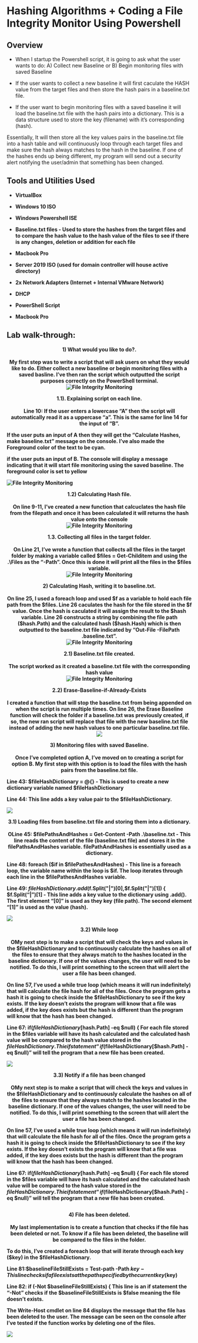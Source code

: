 <p align="center">
<h1>Hashing Algorithms + Coding a File Integrity Monitor Using Powershell</h1>


<h2>Overview</h2>

- When I startup the Powershell script, it is going to ask what the user wants to do: A) Collect new Baseline or B) Begin monitoring files with saved Baseline

- If the user wants to collect a new baseline it will first caculate the HASH value from the target files and then store the hash pairs in a baseline.txt file.

- If the user want to begin monitoring files with a saved baseline it will load the baseline.txt file with the hash pairs into a dictionary. This is a data structure used to store the key (filename) with it’s corresponding (hash). 


Essentially, It will then store all the key values pairs in the baseline.txt file into a hash table and will continuously loop through each target files and make sure the hash always matches to the hash in the baseline. If one of the hashes ends up being different, my program will send out a security alert notifying the user/admin that something has been changed. 
<h2>Tools and Utilities Used</h2>

- <b>VirtualBox<b>
  
- <b>Windows 10 ISO</b>

- <b>Windows Powershell ISE</b>

- <b>Baseline.txt files - Used to store the hashes from the target files and to compare the hash value to the hash value of the files to see if there is any changes, deletion or addition for each file<b>

- <b>Macbook Pro<b>

- <b> Server 2019 ISO (used for domain controller will house active directory)<b>

- <b>2x Network Adapters (Internet + Internal VMware Network)<b>

- <b>DHCP<b>

- <b>PowerShell Script<b>

- <b>Macbook Pro<b>

<h2>Lab walk-through:</h2>

<p align="center">
1) What would you like to do?.  <br/>
<br>My first step was to write a script that will ask users on what they would like to do. Either collect a new baseline or begin monitoring files with a saved basline. I’ve then ran the script which outputted the script purposes correctly on the PowerShell terminal.<br>
  


<img src="https://i.imgur.com/n3DLkuw.jpeg" alt="File Integrity Monitoring"/>


<p align="center">
1.1). Explaining script on each line.  <br/>
<br>Line 10: If the user enters a lowercase “A” then the script will automatically read it as a uppercase “a”. This is the same for line 14 for the input of “B”.

If the user puts an input of A then they will get the “Calculate Hashes, make baseline.txt” message on the console. I’ve also made the Foreground color of the text to be cyan.

if the user puts an input of B. The console will display a message indicating that it will start file monitoring using the saved baseline. The foreground color is set to yellow<br>
  


<img src="https://i.imgur.com/42GiioY.jpeg" alt="File Integrity Monitoring"/>

<p align="center">
1.2) Calculating Hash file.  <br/>
<br>On line 9-11, I’ve created a new function that calcuclates the hash file from the filepath and once it has been calculated it will returns the hash value onto the console <br>
  


<img src="https://i.imgur.com/vMl621K.jpeg" alt="File Integrity Monitoring"/>

<p align="center">
1.3. Collecting all files in the target folder.   <br/>
<br>On Line 21, I’ve wrote a function that collects all the files in the target folder by making a variable called $files = Get-Childitem and using the .\Files as the  “-Path”. Once this is done it will print all the files in the $files variable. <br>
  


<img src="https://i.imgur.com/RaEp4Yg.jpeg" alt="File Integrity Monitoring"/>

<p align="center">
2) Calculating Hash, writing it to baseline.txt.   <br/>
<br>On line 25, I used a foreach loop and used $f as a variable to hold each file path from the $files. Line 26 caculates the hash for the file stored in the $f value. Once the hash is caculated it will assign the result to the $hash variable. 
Line 26 constructs a string by combining the file path ($hash.Path) and the calculated hash ($hash.Hash) which is then outputted to the baseline.txt file indicated by “Out-File -FilePath .baseline.txt”. <br>
  


<img src="https://i.imgur.com/hMMD1V1.jpeg" alt="File Integrity Monitoring"/>


<p align="center">
2.1) Baseline.txt file created.    <br/>
<br>The script worked as it created a baseline.txt file with the corresponding hash value <br>
  


<img src="https://i.imgur.com/bAfUlO6.jpeg" alt="File Integrity Monitoring"/>

<p align="center">
2.2) Erase-Baseline-if-Already-Exists   <br/>
<br>I created a function that will stop the baseline.txt from being appended on when the script is run multiple times. On line 26, the Erase Baseline function will check the folder if a baseline.txt was previously created, if so, the new ran script will replace that file with the new baseline.txt file instead of adding the new hash values to one particular baseline.txt file.<br>
  


<img src="https://i.imgur.com/lTPoYnn.jpeg"/>

<p align="center">
3) Monitoring files with saved Baseline.  <br/>
<br>Once I’ve completed option A, I’ve moved on to creating a script for option B. My first step with this option is to load the files with the hash pairs from the baseline.txt file.

Line 43: $fileHashDictionary = @{} - This is used to create a new dictionary variable named $fileHashDictionary

Line 44: This line adds a key value pair to the  $fileHashDictionary.<br>
  


<img src="hhttps://i.imgur.com/fC1vRKj.jpeg"/>


<p align="center">
3.1) Loading files from baseline.txt file and storing them into a dictionary.
<br/>
<br>OLine 45: $filePathsAndHashes = Get-Content -Path .\baseline.txt - This line reads the content of the file (baseline.txt file) and stores it in the filePathsAndHashes variable. filePathAndHashes is essentially used as a dictionary.

Line 48: foreach ($if in $filePathesAndHashes) - This line is a foreach loop, the variable name within the loop is $if. The loop iterates through each line in the $filePathesAndHashes variable.

Line 49:  $fileHashDictionary.add($f.Split("|")[0],$f.Split("|")[1]) 
 { $f.Split(“|”)[1] - This line adds a key value to the dictionary using .add(). The first element “[0]” is used as they key (file path). The second element “[1]” is used as the value (hash).<br>
  


<img src="https://i.imgur.com/bsuo9cH.jpeg"/>



<p align="center">
3.2) While loop 
<br/>
<br>OMy next step is to make a script that will check the keys and values in the $fileHashDictionary and to continuously calculate the hashes on all of the files to ensure that they always match to the hashes located in the baseline dictionary. If one of the values changes, the user will need to be notified. To do this, I will print something to the screen that will alert the user a file has been changed.

On line 57, I’ve used a while true loop (which means it will run indefinitely) that will calculate the file hash for all of the files. Once the program gets a hash it is going to check inside the $fileHashDictionary to see if the key exists. If the key doesn’t exists the program will know that a file was added, if the key does exists but the hash is different than the program will know that the hash has been changed.

 Line 67: if($fileHashDictionary[$hash.Path] -eq $null) { 
For each file stored in the $files variable will have its hash calculated and the calculated hash value will be compared to the hash value stored in the $fileHashDictionary. Thie if statement “if($fileHashDictionary[$hash.Path] -eq $null)” will tell the program that a new file has been created.<br>
  


<img src="https://i.imgur.com/5huuAzR.jpeg"/>

<p align="center">
3.3) Notify if a file has been changed
<br/>
<br>OMy next step is to make a script that will check the keys and values in the $fileHashDictionary and to continuously calculate the hashes on all of the files to ensure that they always match to the hashes located in the baseline dictionary. If one of the values changes, the user will need to be notified. To do this, I will print something to the screen that will alert the user a file has been changed.

On line 57, I’ve used a while true loop (which means it will run indefinitely) that will calculate the file hash for all of the files. Once the program gets a hash it is going to check inside the $fileHashDictionary to see if the key exists. If the key doesn’t exists the program will know that a file was added, if the key does exists but the hash is different than the program will know that the hash has been changed.

 Line 67: if($fileHashDictionary[$hash.Path] -eq $null) { 
For each file stored in the $files variable will have its hash calculated and the calculated hash value will be compared to the hash value stored in the $fileHashDictionary. Thie if statement “if($fileHashDictionary[$hash.Path] -eq $null)” will tell the program that a new file has been created.<br>
  


<img src=""/>

<p align="center">
4) File has been deleted.
<br/>
<br>My last implementation is to create a function that checks if the file has been deleted or not. To know if a file has been deleted, the baseline will be compared to the files in the folder.

To do this, I’ve created a foreach loop that will iterate through each key ($key) in the $fileHashDictionary. 

Line 81:$baselineFileStillExists = Test-path -Path $key - This line checks if a file exists at the path specified by the current key ($key)

Line 82: if (-Not $baselineFileStillExists) {
This line is an if statement the “-Not” checks if the $baselineFileStillExists is $false meaning the file doesn’t exists. 

The Write-Host cmdlet on line 84 displays the message that the file has been deleted to the user. The message can be seen on the console after I’ve tested if the function works by deleting one of the files.<br>
  


<img src="https://i.imgur.com/JufoNNI.jpg"/>



  

